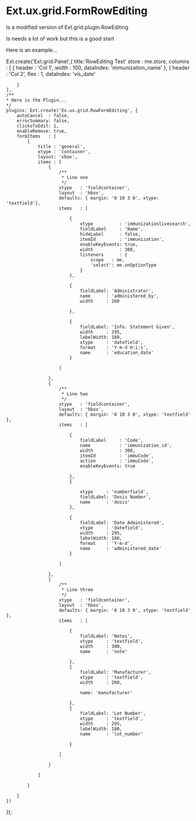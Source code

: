 Ext.ux.grid.FormRowEditing
==========================

Is a modified version of Ext.grid.plugin.RowEditing

Is needs a lot of work but this is a good start

Here is an example...

Ext.create('Ext.grid.Panel',{
	title:'RowEditing Test'
    store   : me.store,
    columns : [
        {
            header   : 'Col 1',
            width    : 100,
            dataIndex: 'immunization_name'
        },
        {
            header   : 'Col 2',
            flex     : 1,
            dataIndex: 'vis_date'

        }
    ],
	/**
	* Here is the Plugin...
	*/
    plugins: Ext.create('Ex.ux.grid.RowFormEditing', {
        autoCancel  : false,
        errorSummary: false,
        clicksToEdit: 1,
        enableRemove: true,
        formItems   : [
            {
                title : 'general',
                xtype : 'container',
                layout: 'vbox',
                items : [
                    {
                        /**
                         * Line one
                         */
                        xtype   : 'fieldcontainer',
                        layout  : 'hbox',
                        defaults: { margin: '0 10 3 0', xtype: 'textfield'},
                        items   : [

                            {
                                xtype          : 'immunizationlivesearch',
                                fieldLabel     : 'Name',
                                hideLabel      : false,
                                itemId         : 'immunization',
                                enableKeyEvents: true,
                                width          : 300,
                                listeners      : {
                                    scope   : me,
                                    'select': me.onOptionType
                                }
                            },

                            {
                                fieldLabel: 'Administrator',
                                name      : 'administered_by',
                                width     : 260

                            },

                            {
                                fieldLabel: 'Info. Statement Given',
                                width     : 295,
                                labelWidth: 180,
                                xtype     : 'datefield',
                                format    : 'Y-m-d H:i:s',
                                name      : 'education_date'
                            }

                        ]

                    },
                    {
                        /**
                         * Line two
                         */
                        xtype   : 'fieldcontainer',
                        layout  : 'hbox',
                        defaults: { margin: '0 10 3 0', xtype: 'textfield' },
                        items   : [

                            {
                                fieldLabel     : 'Code',
                                name           : 'immunization_id',
                                width          : 300,
                                itemId         : 'immuCode',
                                action         : 'immuCode',
                                enableKeyEvents: true

                            },
                            {

                                xtype     : 'numberfield',
                                fieldLabel: 'Dosis Number',
                                name      : 'dosis'
                            },

                            {
                                fieldLabel: 'Date Administered',
                                xtype     : 'datefield',
                                width     : 295,
                                labelWidth: 180,
                                format    : 'Y-m-d',
                                name      : 'administered_date'
                            }

                        ]

                    },
                    {
                        /**
                         * Line three
                         */
                        xtype   : 'fieldcontainer',
                        layout  : 'hbox',
                        defaults: { margin: '0 10 3 0', xtype: 'textfield' },
                        items   : [

                            {
                                fieldLabel: 'Notes',
                                xtype     : 'textfield',
                                width     : 300,
                                name      : 'note'

                            },
                            {
                                fieldLabel: 'Manufacturer',
                                xtype     : 'textfield',
                                width     : 260,

                                name: 'manufacturer'

                            },
                            {
                                fieldLabel: 'Lot Number',
                                xtype     : 'textfield',
                                width     : 295,
                                labelWidth: 180,
                                name      : 'lot_number'

                            }

                        ]

                    }

                ]

            }

        ]
    })
});
